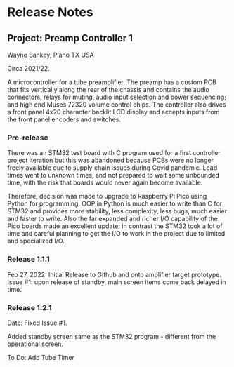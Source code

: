 # Release Notes
## Project: Preamp Controller 1
Wayne Sankey, Plano TX USA

Circa 2021/22.

A microcontroller for a tube preamplifier.  The preamp has a custom PCB that fits vertically along the rear of the chassis and contains the audio connectors, relays for muting, audio input selection and power sequencing; and high end Muses 72320 volume control chips. The controller also drives a front panel 4x20 character backlit LCD display and accepts inputs from the front panel encoders and switches.
### Pre-release
There was an STM32 test board with C program used for a first controller project iteration but this was abandoned because PCBs were no longer freely available due to supply chain issues during Covid pandemic.  Lead times went to unknown times, and not prepared to wait some unbounded time, with the risk that boards would never again become available.

Therefore, decision was made to upgrade to Raspberry Pi Pico using Python for programming.  OOP in Python is much easier to write than C for STM32 and provides more stability, less complexity, less bugs, much easier and faster to write.  Also the far expanded and richer I/O capability of the Pico boards made an excellent update; in contrast the STM32 took a lot of time and careful planning to get the I/O to work in the project due to limited and specialized I/O.

### Release 1.1.1
Feb 27, 2022: Initial Release to Github and onto amplifier target prototype.
Issue #1: upon release of standby, main screen items come back delayed in time.

### Release 1.2.1
Date:
Fixed Issue #1.

Added standby screen same as the STM32 program - different from the operational screen.

To Do:
Add Tube Timer